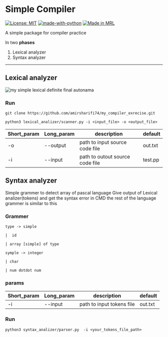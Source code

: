 # Simple Compiler
[![License: MIT](https://img.shields.io/badge/License-MIT-yellow.svg)](https://opensource.org/licenses/MIT)
  [![made-with-python](https://img.shields.io/badge/Made%20with-Python-1f425f.svg)](https://www.python.org/)
  [![Made in MRL](https://img.shields.io/badge/Made%20in-Mechatronic%20Research%20Labratories-red.svg)](https://www.qiau.ac.ir/)

A simple package for compiler practice 

In two **phases**
1. Lexical analyzer
2. Syntax analyzer
---   
## Lexical analyzer
![my simple lexical definite final autonama](https://github.com/amirsharifi74/my_compiler_exrecise/blob/master/lexical_analizer/my_scanner_diagram.png "lexical definite final autonama(DFA)")

### Run

`git clone https://github.com/amirsharifi74/my_compiler_exrecise.git`

`python3 lexical_analizer/scanner.py -i <input_file> -o <output_file>`



| Short_param | Long_param | description                     | default |
| ----------- | ---------- | ------------------------------- | ------- |
| -o          | --output   | path to input source code file  | out.txt |
| -i          | --input    | path to outout source code file | test.pp |

## Syntax analyzer
   Simple grammer to detect array of pascal language
   Give output of Lexical analizer(tokens) and get the syntax error in CMD
   the rest of the language grammer is similar to this

### Grammer
   ```
   type -> simple

   |  id

   | array [simple] of type

   symple -> integer

   | char

   | num dotdot num

   ```


### params
| Short_param | Long_param | description                    | default |
| ----------- | ---------- | ------------------------------ | ------- |
| -i          | --input    | path to input tokens file | out.txt |

### Run

`python3 syntax_analizer/parser.py  -i <your_tokens_file_path>`

